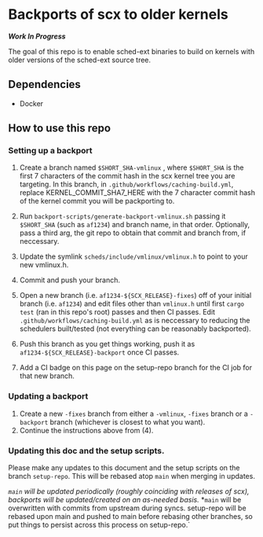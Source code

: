 # Backports of scx to older kernels

***Work In Progress***

The goal of this repo is to enable sched-ext binaries to build 
on kernels with older versions of the sched-ext source tree.

## Dependencies
* Docker

## How to use this repo

### Setting up a backport

1) Create a branch named `$SHORT_SHA-vmlinux` , where `$SHORT_SHA` is the first 7 characters of the commit hash in the scx kernel tree you are targeting. In this branch, in `.github/workflows/caching-build.yml`, replace KERNEL_COMMIT_SHA7_HERE with the 7 character commit hash of the kernel commit you will be packporting to.

2) Run `backport-scripts/generate-backport-vmlinux.sh` passing it `$SHORT_SHA` (such as `af1234`) and branch name, in that order. Optionally, pass a third arg, the git repo to obtain that commit and branch from, if neccessary.

3) Update the symlink `scheds/include/vmlinux/vmlinux.h` to point to your new vmlinux.h.

4) Commit and push your branch.

5) Open a new branch (i.e. `af1234-${SCX_RELEASE}-fixes`) off of your initial branch (i.e. `af1234`)
and edit files other than `vmlinux.h` until first `cargo test` (ran in this repo's root) passes and then CI passes. Edit `.github/workflows/caching-build.yml` as is neccessary to reducing the schedulers built/tested (not everything can be reasonably backported).

6) Push this branch as you get things working, push it as `af1234-${SCX_RELEASE}-backport` once CI passes.

7) Add a CI badge on this page on the setup-repo branch for the CI job for that new branch.

### Updating a backport

1) Create a new `-fixes` branch from either a `-vmlinux`, `-fixes` branch or a `-backport` branch (whichever is closest to what you want).
2) Continue the instructions above from (4).

### Updating this doc and the setup scripts.

Please make any updates to this document and the setup scripts on the branch `setup-repo`. This will be rebased atop `main` when merging in updates.

*`main` will be updated periodically (roughly coinciding with releases of scx), backports will be updated/created on an as-needed basis.*
*`main` will be overwritten with commits from upstream during syncs. setup-repo will be rebased upon main and pushed to main before rebasing other branches, so put things to persist across this process on setup-repo.`